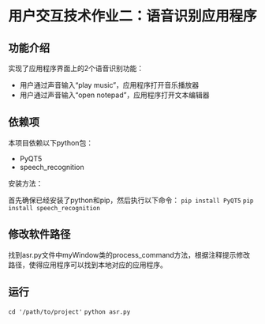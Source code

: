# 用户交互技术作业二：语音识别应用程序

## 功能介绍

实现了应用程序界面上的2个语音识别功能：
- 用户通过声音输入“play music”，应用程序打开音乐播放器
- 用户通过声音输入“open notepad”，应用程序打开文本编辑器

## 依赖项

本项目依赖以下python包：
- PyQT5
- speech_recognition

安装方法：

首先确保已经安装了python和pip，然后执行以下命令：
`pip install PyQT5`
`pip install speech_recognition`

## 修改软件路径

找到asr.py文件中myWindow类的process_command方法，根据注释提示修改路径，使得应用程序可以找到本地对应的应用程序。

## 运行

`cd '/path/to/project'`
`python asr.py`
